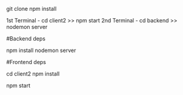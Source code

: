 git clone
npm install

1st Terminal - cd client2 >> npm start
2nd Terminal - cd backend >> nodemon server

#Backend deps

npm install
nodemon server

#Frontend deps

cd client2
npm install

npm start